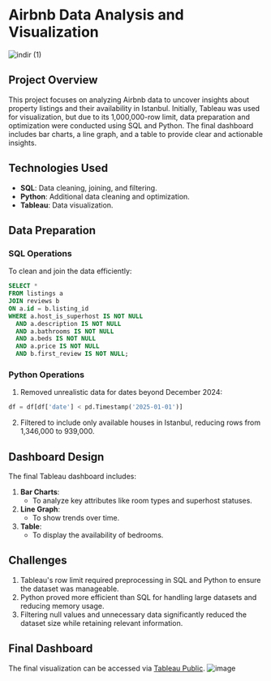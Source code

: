 # **Airbnb Data Analysis and Visualization**
![indir (1)](https://github.com/user-attachments/assets/4956e544-a260-41f5-8f3f-48b66544f9c7)

## **Project Overview**
This project focuses on analyzing Airbnb data to uncover insights about property listings and their availability in Istanbul. Initially, Tableau was used for visualization, but due to its 1,000,000-row limit, data preparation and optimization were conducted using SQL and Python. The final dashboard includes bar charts, a line graph, and a table to provide clear and actionable insights.

## **Technologies Used**
- **SQL**: Data cleaning, joining, and filtering.
- **Python**: Additional data cleaning and optimization.
- **Tableau**: Data visualization.

## **Data Preparation**

### **SQL Operations**
To clean and join the data efficiently:
```sql
SELECT * 
FROM listings a
JOIN reviews b 
ON a.id = b.listing_id 
WHERE a.host_is_superhost IS NOT NULL 
  AND a.description IS NOT NULL 
  AND a.bathrooms IS NOT NULL 
  AND a.beds IS NOT NULL 
  AND a.price IS NOT NULL 
  AND b.first_review IS NOT NULL;
```

### **Python Operations**
1. Removed unrealistic data for dates beyond December 2024:
```python
df = df[df['date'] < pd.Timestamp('2025-01-01')]
```
2. Filtered to include only available houses in Istanbul, reducing rows from 1,346,000 to 939,000.

## **Dashboard Design**
The final Tableau dashboard includes:
1. **Bar Charts**:
   - To analyze key attributes like room types and superhost statuses.
2. **Line Graph**:
   - To show trends over time.
3. **Table**:
   - To display the availability of bedrooms.

## **Challenges**
1. Tableau's row limit required preprocessing in SQL and Python to ensure the dataset was manageable.
2. Python proved more efficient than SQL for handling large datasets and reducing memory usage.
3. Filtering null values and unnecessary data significantly reduced the dataset size while retaining relevant information.

## **Final Dashboard**
The final visualization can be accessed via [Tableau Public](https://public.tableau.com/shared/2DRMD8QB8?:display_count=n&:origin=viz_share_link).
![image](https://github.com/user-attachments/assets/24d1f358-b2a2-4f6a-a6bd-71a866eb1707)

